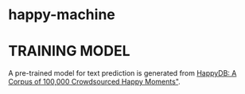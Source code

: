# happy-machine



# TRAINING MODEL
A pre-trained model for text prediction is generated from [HappyDB: A Corpus of 100,000 Crowdsourced Happy Moments"](https://rit-public.github.io/HappyDB/).

